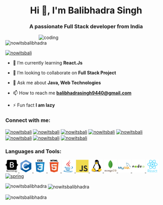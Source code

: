 <h1 align="center">Hi 👋, I'm Balibhadra Singh</h1>
<h3 align="center">A passionate Full Stack developer from India</h3>
<img align=right alt= "coding" width="400px" src="https://cdn.dribbble.com/users/1162077/screenshots/3848914/programmer.gif"> 
<p align="left"> <img src="https://komarev.com/ghpvc/?username=nowitsbalibhadra&label=Profile%20views&color=0e75b6&style=flat" alt="nowitsbalibhadra" /> </p>

<p align="left"> <a href="https://twitter.com/nowitsbali" target="blank"><img src="https://img.shields.io/twitter/follow/nowitsbali?logo=twitter&style=for-the-badge" alt="nowitsbali" /></a> </p>

- 🌱 I’m currently learning **React.Js**

- 👯 I’m looking to collaborate on **Full Stack Project**

- 💬 Ask me about **Java, Web Technologies**

- 📫 How to reach me **balibhadrasingh9440@gmail.com**

- ⚡ Fun fact **I am lazy**

<h3 align="left">Connect with me:</h3>
<p align="left">
<a href="https://twitter.com/nowitsbali" target="blank"><img align="center" src="https://raw.githubusercontent.com/rahuldkjain/github-profile-readme-generator/master/src/images/icons/Social/twitter.svg" alt="nowitsbali" height="30" width="40" /></a>
<a href="https://linkedin.com/in/nowitsbali" target="blank"><img align="center" src="https://raw.githubusercontent.com/rahuldkjain/github-profile-readme-generator/master/src/images/icons/Social/linked-in-alt.svg" alt="nowitsbali" height="30" width="40" /></a>
<a href="https://stackoverflow.com/users/nowitsbali" target="blank"><img align="center" src="https://raw.githubusercontent.com/rahuldkjain/github-profile-readme-generator/master/src/images/icons/Social/stack-overflow.svg" alt="nowitsbali" height="30" width="40" /></a>
<a href="https://fb.com/nowitsbali" target="blank"><img align="center" src="https://raw.githubusercontent.com/rahuldkjain/github-profile-readme-generator/master/src/images/icons/Social/facebook.svg" alt="nowitsbali" height="30" width="40" /></a>
<a href="https://instagram.com/nowitsbali" target="blank"><img align="center" src="https://raw.githubusercontent.com/rahuldkjain/github-profile-readme-generator/master/src/images/icons/Social/instagram.svg" alt="nowitsbali" height="30" width="40" /></a>
<a href="https://www.hackerrank.com/nowitsbali" target="blank"><img align="center" src="https://raw.githubusercontent.com/rahuldkjain/github-profile-readme-generator/master/src/images/icons/Social/hackerrank.svg" alt="nowitsbali" height="30" width="40" /></a>
<a href="https://www.leetcode.com/nowitsbali" target="blank"><img align="center" src="https://raw.githubusercontent.com/rahuldkjain/github-profile-readme-generator/master/src/images/icons/Social/leet-code.svg" alt="nowitsbali" height="30" width="40" /></a>
<a href="https://discord.gg/nowitsbali" target="blank"><img align="center" src="https://raw.githubusercontent.com/rahuldkjain/github-profile-readme-generator/master/src/images/icons/Social/discord.svg" alt="nowitsbali" height="30" width="40" /></a>
</p>

<h3 align="left">Languages and Tools:</h3>
<p align="left"> <a href="https://getbootstrap.com" target="_blank" rel="noreferrer"> <img src="https://raw.githubusercontent.com/devicons/devicon/master/icons/bootstrap/bootstrap-plain-wordmark.svg" alt="bootstrap" width="40" height="40"/> </a> <a href="https://www.cprogramming.com/" target="_blank" rel="noreferrer"> <img src="https://raw.githubusercontent.com/devicons/devicon/master/icons/c/c-original.svg" alt="c" width="40" height="40"/> </a> <a href="https://www.w3schools.com/css/" target="_blank" rel="noreferrer"> <img src="https://raw.githubusercontent.com/devicons/devicon/master/icons/css3/css3-original-wordmark.svg" alt="css3" width="40" height="40"/> </a> <a href="https://www.w3.org/html/" target="_blank" rel="noreferrer"> <img src="https://raw.githubusercontent.com/devicons/devicon/master/icons/html5/html5-original-wordmark.svg" alt="html5" width="40" height="40"/> </a> <a href="https://www.java.com" target="_blank" rel="noreferrer"> <img src="https://raw.githubusercontent.com/devicons/devicon/master/icons/java/java-original.svg" alt="java" width="40" height="40"/> </a> <a href="https://developer.mozilla.org/en-US/docs/Web/JavaScript" target="_blank" rel="noreferrer"> <img src="https://raw.githubusercontent.com/devicons/devicon/master/icons/javascript/javascript-original.svg" alt="javascript" width="40" height="40"/> </a> <a href="https://www.linux.org/" target="_blank" rel="noreferrer"> <img src="https://raw.githubusercontent.com/devicons/devicon/master/icons/linux/linux-original.svg" alt="linux" width="40" height="40"/> </a> <a href="https://www.mongodb.com/" target="_blank" rel="noreferrer"> <img src="https://raw.githubusercontent.com/devicons/devicon/master/icons/mongodb/mongodb-original-wordmark.svg" alt="mongodb" width="40" height="40"/> </a> <a href="https://www.mysql.com/" target="_blank" rel="noreferrer"> <img src="https://raw.githubusercontent.com/devicons/devicon/master/icons/mysql/mysql-original-wordmark.svg" alt="mysql" width="40" height="40"/> </a> <a href="https://nodejs.org" target="_blank" rel="noreferrer"> <img src="https://raw.githubusercontent.com/devicons/devicon/master/icons/nodejs/nodejs-original-wordmark.svg" alt="nodejs" width="40" height="40"/> </a> <a href="https://reactjs.org/" target="_blank" rel="noreferrer"> <img src="https://raw.githubusercontent.com/devicons/devicon/master/icons/react/react-original-wordmark.svg" alt="react" width="40" height="40"/> </a> <a href="https://spring.io/" target="_blank" rel="noreferrer"> <img src="https://www.vectorlogo.zone/logos/springio/springio-icon.svg" alt="spring" width="40" height="40"/> </a> </p>

<p><img align="left" src="https://github-readme-stats.vercel.app/api/top-langs?username=nowitsbalibhadra&show_icons=true&locale=en&layout=compact" alt="nowitsbalibhadra" /></p>

<p>&nbsp;<img align="center" src="https://github-readme-stats.vercel.app/api?username=nowitsbalibhadra&show_icons=true&locale=en" alt="nowitsbalibhadra" /></p>

<p><img align="center" src="https://github-readme-streak-stats.herokuapp.com/?user=nowitsbalibhadra&" alt="nowitsbalibhadra" /></p>
